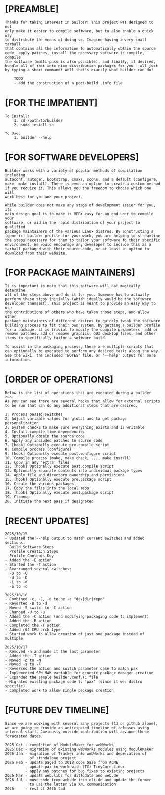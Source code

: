 # [PREAMBLE]

	Thanks for taking interest in builder! This project was designed to not
	only make it easier to compile software, but to also enable a quick way
	to distribute the means of doing so. Imagine having a very small tarball
	that contains all the information to automatically obtain the source
	code, apply patches, install the necessary software to compile, compile
	the software (multi-pass is also possible), and finally, if desired,
	bundle all of that into nice distribution packages for you - all just
	by typing a short command! Well that's exactly what builder can do!

		TODO
		- add the construction of a post-build .info file




# [FOR THE IMPATIENT]

	To Install:
		1. cd /path/to/builder
		2. sudo install.sh

	To Use:
		1. builder --help




# [FOR SOFTWARE DEVELOPERS]

	Builder works with a variety of popular methods of compilation including
	autoconf, autogen, bootstrap, cmake, scons, and a default (configure,
	make, make install). There is even an option to create a custom method
	if you require it. This allows you the freedom to choose which one will
	work best for you and your project.

	While builder does not make any stage of development easier for you, its
	main design goal is to make is VERY easy for an end user to compile your
	software, or aid in the rapid distribution of your project to qualified
	package maintainers of the various Linux distros. By constructing a
	(generic) builder profile for your work, you are helping to streamline
	the steps necessary for them to tailor your software to their specific
	environment. We would encourage any developer to include this as a
	tarball packaged with their source code, or at least an option to
	download from their website.




# [FOR PACKAGE MAINTAINERS]

	It is important to note that this software will not magically determine
	all of the steps above and do it for you. Someone has to actually
	perform these steps initially (which ideally would be the software
	developer themself). This project is meant to provide an easy way to use
	the contributions of others who have taken those steps, and allow other
	package maintainers of different distros to quickly tweak the software
	building process to fit their own system. By getting a builder profile
	for a package, it is trivial to modify the compile parameters, add or
	remove patches, add or remove graphics, GUI desktop files, and other
	items to specifically tailor a software build.

	To assist in the packaging process, there are multiple scripts that
	can optionally be executed to perform any desired tasks along the way.
	See the wiki, the included 'NOTES' file, or '--help' output for more
	information.




# [ORDER OF OPERATIONS]

	Below is the list of operations that are executed during a builder run.
	As you can see there are several hooks that allow for external scripts
	to be run that can do any additional steps that are desired.

	1. Process passed switches
	2. Adjust variable values for global and target package personalization
	3. System checks to make sure everything exists and is writable
	4. Install compile-time dependencies
	5. Optionally obtain the source code
	6. Apply any included patches to source code
	7. [hook] Optionally execute pre.compile script
	8. Compile process (configure)
	9. [hook] Optionally execute post.configure script
	10. Compile process (make, make check, ..., make install)
	11. Copy in any 'extra' files
	12. [hook] Optionally execute post.compile script
	13. Optionally separate contents into individual package types
	14. Apply file and directory ownership and permissions
	15. [hook] Optionally execute pre.package script
	16. Create the various packages
	17. Copy the files into the local repo
	18. [hook] Optionally execute post.package script
	19. Cleanup
	20. Initiate the next pass if designated




# [RECENT UPDATES]

	2025/10/15
	- Updated the --help output to match current switches and added sections:
	  Build Software Steps
	  Profile Creation Steps
	  Profile Contents Key
	- Added the -E action
	- Started the -T action
	- Rearranged several switches:
	  -D to -C
	  -d to -D
	  -L to -d
	  -S to -c

	2025/10/16
	- Combined -c, -C, -d to be -c "dev|dir|repo"
	- Reverted -D to -d
	- Moved -S switch to -C action
	- Changed -U to -u
	- Added the -C action (and modifying packaging code to implement)
	- Added the -R action
	- Completed the -T action
	- Added r64 CPU arch type
	- Started work to allow creation of just one package instead of multiple

	2025/10/17
	- Removed -n and made it the last parameter
	- Added the -I action
	- Moved -p to -N
	- Moved -s to -F
	- Reversed the action and switch parameter case to match pax
	- Implemented SPM_MAK variable for generic package manager creation
	- Expanded the sample builder.conf.TC file
	- Migrated existing package code to 'pax' (since it was distro specific)
	- Completed work to allow single package creation




# [FUTURE DEV TIMELINE]

	Since we are working with several many projects (13 on github alone),
	we are going to provide an anticipated timeline of releases using
	internal staff. Obviously outside contribution will advance these
	forecasted dates.

	2025 Oct - completion of ModuleMaker for webWorks
	2025 Dec - migration of existing webWorks modules using ModuleMaker
	2026 Jan - migration of Tracker into webWorks and deprecation of
	           of standalone project
	2026 Feb - update paged to 2018 code base from ACME
	         - update pax to work with (TC) TinyCore Linux
	         - apply any patches for bug fixes to existing projects
	2026 Mar - update web.libs for dittodata and web.de
	2026 Jul - move code from web.de into cli.de and update the former
	           to use the latter via XML communication
	2026     - rest of 2026 tbd

